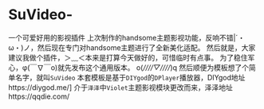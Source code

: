 # SuVideo-
一个可爱好用的影视插件
上次制作的handsome主题影视功能，反响不错|´・ω・)ノ，然后现在专门对handsome主题进行了全新美化适配。
然后就是，大家建议我做个插件，＞﹏＜本来是打算今天做好的，可惜临时有点事。
为了稳住军心，φ(￣∇￣o)就先发布这个通用版本。
o(*////▽////*)q 然后顺便为模板想了个简单名字，就叫`SuVideo`
本套模板是基于`DIYgod`的`DPlayer`播放器，DIYgod地址https://diygod.me/]
介于`泽泽`中`Violet`主题影视模块更改而来，泽泽地址https://qqdie.com/
